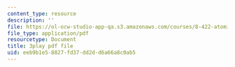 ```yaml
---
content_type: resource
description: ''
file: https://ol-ocw-studio-app-qa.s3.amazonaws.com/courses/8-422-atomic-and-optical-physics-ii-spring-2013/eeb9b1e58827fd37dd2dd6a66a8c0ab5_sYS3OCiLDzA.pdf
file_type: application/pdf
resourcetype: Document
title: 3play pdf file
uid: eeb9b1e5-8827-fd37-dd2d-d6a66a8c0ab5
---
```

